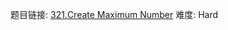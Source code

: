 题目链接: [321.Create Maximum Number][1]
难度: Hard

[1]: https://leetcode.com/problems/create-maximum-number/